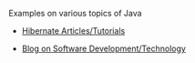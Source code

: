 Examples on various topics of Java

- <a href="http://lalit-bhatt.blogspot.in/p/hibernate.html">Hibernate Articles/Tutorials</a>

- <a href="http://lalit-bhatt.blogspot.in">Blog on Software Development/Technology</a>

